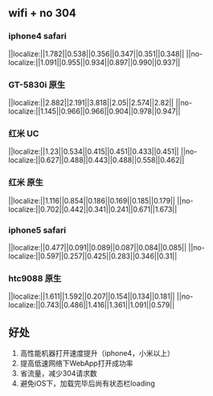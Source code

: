 ## wifi + no 304

### iphone4 safari
||localize:||1.782||0.538||0.356||0.347||0.351||0.348||
||no-localize:||1.091||0.955||0.934||0.897||0.990||0.937||

### GT-5830i 原生
||localize:||2.882||2.191||3.818||2.05||2.574||2.82||
||no-localize:||1.145||0.966||0.966||0.904||0.978||0.947||

### 红米 UC
||localize:||1.23||0.534||0.415||0.451||0.433||0.451||
||no-localize:||0.627||0.488||0.443||0.488||0.558||0.462||

### 红米 原生
||localize:||1.116||0.854||0.186||0.169||0.185||0.179||
||no-localize:||0.702||0.442||0.341||0.241||0.671||1.673||

### iphone5 safari
||localize:||0.477||0.091||0.089||0.087||0.084||0.085||
||no-localize:||0.597||0.257||0.425||0.283||0.346||0.31||

### htc9088 原生
||localize:||1.611||1.592||0.207||0.154||0.134||0.181||
||no-localize:||0.743||0.486||1.416||1.361||1.091||0.579||


## 好处
1. 高性能机器打开速度提升（iphone4，小米以上）
2. 提高低速网络下WebApp打开成功率
3. 省流量，减少304请求数
4. 避免iOS下，加载完毕后尚有状态栏loading


